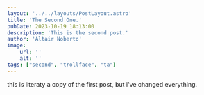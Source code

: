 ```yaml
---
layout: '../../layouts/PostLayout.astro'
title: 'The Second One.'
pubDate: 2023-10-19 18:13:00
description: 'This is the second post.'
author: 'Altair Noberto'
image:
    url: ''
    alt: ''
tags: ["second", "trollface", "ta"]
---
```


this is literaty a copy of the first post, but i've changed everything. 